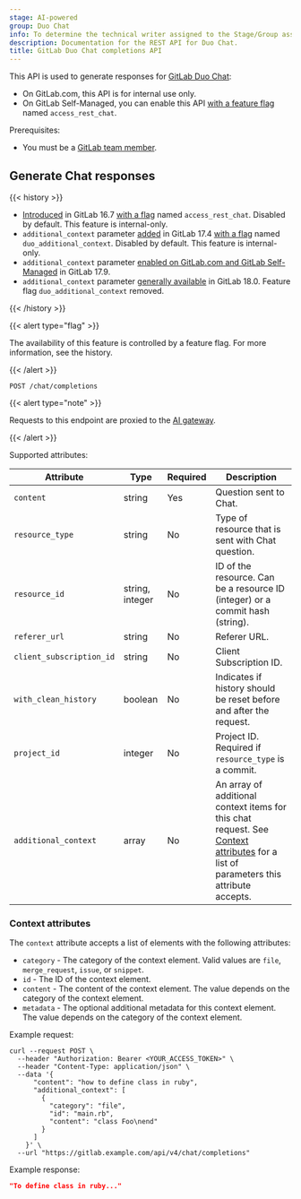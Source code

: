 ```yaml
---
stage: AI-powered
group: Duo Chat
info: To determine the technical writer assigned to the Stage/Group associated with this page, see https://handbook.gitlab.com/handbook/product/ux/technical-writing/#assignments
description: Documentation for the REST API for Duo Chat.
title: GitLab Duo Chat completions API
---
```


This API is used to generate responses for [GitLab Duo Chat](../user/gitlab_duo_chat/_index.md):

- On GitLab.com, this API is for internal use only.
- On GitLab Self-Managed, you can enable this API [with a feature flag](../administration/feature_flags/_index.md) named `access_rest_chat`.

Prerequisites:

- You must be a [GitLab team member](https://gitlab.com/groups/gitlab-com/-/group_members).

## Generate Chat responses

{{< history >}}

- [Introduced](https://gitlab.com/gitlab-org/gitlab/-/merge_requests/133015) in GitLab 16.7 [with a flag](../administration/feature_flags/_index.md) named `access_rest_chat`. Disabled by default. This feature is internal-only.
- `additional_context` parameter [added](https://gitlab.com/gitlab-org/gitlab/-/merge_requests/162650) in GitLab 17.4 [with a flag](../administration/feature_flags/_index.md) named `duo_additional_context`. Disabled by default. This feature is internal-only.
- `additional_context` parameter [enabled on GitLab.com and GitLab Self-Managed](https://gitlab.com/gitlab-org/gitlab/-/merge_requests/181305) in GitLab 17.9.
- `additional_context` parameter [generally available](https://gitlab.com/gitlab-org/gitlab/-/issues/514559) in GitLab 18.0. Feature flag `duo_additional_context` removed.

{{< /history >}}

{{< alert type="flag" >}}

The availability of this feature is controlled by a feature flag. For more information, see the history.

{{< /alert >}}

```plaintext
POST /chat/completions
```

{{< alert type="note" >}}

Requests to this endpoint are proxied to the
[AI gateway](https://gitlab.com/gitlab-org/modelops/applied-ml/code-suggestions/ai-assist/-/blob/main/docs/api.md).

{{< /alert >}}

Supported attributes:

| Attribute                | Type            | Required | Description                                                             |
|--------------------------|-----------------|----------|-------------------------------------------------------------------------|
| `content`                | string          | Yes      | Question sent to Chat.                                                  |
| `resource_type`          | string          | No       | Type of resource that is sent with Chat question.                       |
| `resource_id`            | string, integer | No       | ID of the resource. Can be a resource ID (integer) or a commit hash (string). |
| `referer_url`            | string          | No       | Referer URL.                                                            |
| `client_subscription_id` | string          | No       | Client Subscription ID.                                                 |
| `with_clean_history`     | boolean         | No       | Indicates if history should be reset before and after the request. |
| `project_id`             | integer         | No       | Project ID. Required if `resource_type` is a commit.                    |
| `additional_context`     | array           | No       | An array of additional context items for this chat request. See [Context attributes](#context-attributes) for a list of parameters this attribute accepts. |

### Context attributes

The `context` attribute accepts a list of elements with the following attributes:

- `category` - The category of the context element. Valid values are `file`, `merge_request`, `issue`, or `snippet`.
- `id` - The ID of the context element.
- `content` - The content of the context element. The value depends on the category of the context element.
- `metadata` - The optional additional metadata for this context element. The value depends on the category of the context element.

Example request:

```shell
curl --request POST \
  --header "Authorization: Bearer <YOUR_ACCESS_TOKEN>" \
  --header "Content-Type: application/json" \
  --data '{
      "content": "how to define class in ruby",
      "additional_context": [
        {
          "category": "file",
          "id": "main.rb",
          "content": "class Foo\nend"
        }
      ]
    }' \
  --url "https://gitlab.example.com/api/v4/chat/completions"
```

Example response:

```json
"To define class in ruby..."
```
